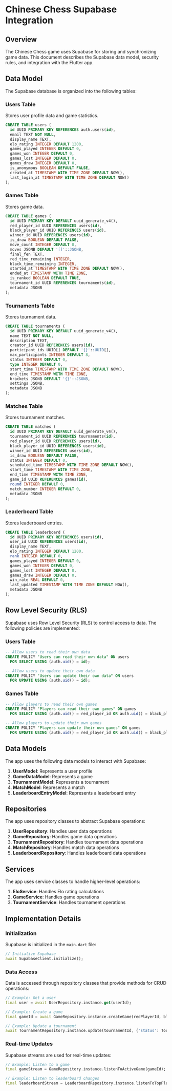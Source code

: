 # Chinese Chess Supabase Integration

## Overview

The Chinese Chess game uses Supabase for storing and synchronizing game data. This document describes the Supabase data model, security rules, and integration with the Flutter app.

## Data Model

The Supabase database is organized into the following tables:

### Users Table

Stores user profile data and game statistics.

```sql
CREATE TABLE users (
  id UUID PRIMARY KEY REFERENCES auth.users(id),
  email TEXT NOT NULL,
  display_name TEXT,
  elo_rating INTEGER DEFAULT 1200,
  games_played INTEGER DEFAULT 0,
  games_won INTEGER DEFAULT 0,
  games_lost INTEGER DEFAULT 0,
  games_draw INTEGER DEFAULT 0,
  is_anonymous BOOLEAN DEFAULT FALSE,
  created_at TIMESTAMP WITH TIME ZONE DEFAULT NOW(),
  last_login_at TIMESTAMP WITH TIME ZONE DEFAULT NOW()
);
```

### Games Table

Stores game data.

```sql
CREATE TABLE games (
  id UUID PRIMARY KEY DEFAULT uuid_generate_v4(),
  red_player_id UUID REFERENCES users(id),
  black_player_id UUID REFERENCES users(id),
  winner_id UUID REFERENCES users(id),
  is_draw BOOLEAN DEFAULT FALSE,
  move_count INTEGER DEFAULT 0,
  moves JSONB DEFAULT '[]'::JSONB,
  final_fen TEXT,
  red_time_remaining INTEGER,
  black_time_remaining INTEGER,
  started_at TIMESTAMP WITH TIME ZONE DEFAULT NOW(),
  ended_at TIMESTAMP WITH TIME ZONE,
  is_ranked BOOLEAN DEFAULT TRUE,
  tournament_id UUID REFERENCES tournaments(id),
  metadata JSONB
);
```

### Tournaments Table

Stores tournament data.

```sql
CREATE TABLE tournaments (
  id UUID PRIMARY KEY DEFAULT uuid_generate_v4(),
  name TEXT NOT NULL,
  description TEXT,
  creator_id UUID REFERENCES users(id),
  participant_ids UUID[] DEFAULT '{}'::UUID[],
  max_participants INTEGER DEFAULT 8,
  status INTEGER DEFAULT 0,
  type INTEGER DEFAULT 0,
  start_time TIMESTAMP WITH TIME ZONE DEFAULT NOW(),
  end_time TIMESTAMP WITH TIME ZONE,
  brackets JSONB DEFAULT '{}'::JSONB,
  settings JSONB,
  metadata JSONB
);
```

### Matches Table

Stores tournament matches.

```sql
CREATE TABLE matches (
  id UUID PRIMARY KEY DEFAULT uuid_generate_v4(),
  tournament_id UUID REFERENCES tournaments(id),
  red_player_id UUID REFERENCES users(id),
  black_player_id UUID REFERENCES users(id),
  winner_id UUID REFERENCES users(id),
  is_draw BOOLEAN DEFAULT FALSE,
  status INTEGER DEFAULT 0,
  scheduled_time TIMESTAMP WITH TIME ZONE DEFAULT NOW(),
  start_time TIMESTAMP WITH TIME ZONE,
  end_time TIMESTAMP WITH TIME ZONE,
  game_id UUID REFERENCES games(id),
  round INTEGER DEFAULT 0,
  match_number INTEGER DEFAULT 0,
  metadata JSONB
);
```

### Leaderboard Table

Stores leaderboard entries.

```sql
CREATE TABLE leaderboard (
  id UUID PRIMARY KEY REFERENCES users(id),
  user_id UUID REFERENCES users(id),
  display_name TEXT,
  elo_rating INTEGER DEFAULT 1200,
  rank INTEGER DEFAULT 0,
  games_played INTEGER DEFAULT 0,
  games_won INTEGER DEFAULT 0,
  games_lost INTEGER DEFAULT 0,
  games_draw INTEGER DEFAULT 0,
  win_rate REAL DEFAULT 0,
  last_updated TIMESTAMP WITH TIME ZONE DEFAULT NOW(),
  metadata JSONB
);
```

## Row Level Security (RLS)

Supabase uses Row Level Security (RLS) to control access to data. The following policies are implemented:

### Users Table

```sql
-- Allow users to read their own data
CREATE POLICY "Users can read their own data" ON users
  FOR SELECT USING (auth.uid() = id);

-- Allow users to update their own data
CREATE POLICY "Users can update their own data" ON users
  FOR UPDATE USING (auth.uid() = id);
```

### Games Table

```sql
-- Allow players to read their own games
CREATE POLICY "Players can read their own games" ON games
  FOR SELECT USING (auth.uid() = red_player_id OR auth.uid() = black_player_id);

-- Allow players to update their own games
CREATE POLICY "Players can update their own games" ON games
  FOR UPDATE USING (auth.uid() = red_player_id OR auth.uid() = black_player_id);
```

## Data Models

The app uses the following data models to interact with Supabase:

1. **UserModel**: Represents a user profile
2. **GameDataModel**: Represents a game
3. **TournamentModel**: Represents a tournament
4. **MatchModel**: Represents a match
5. **LeaderboardEntryModel**: Represents a leaderboard entry

## Repositories

The app uses repository classes to abstract Supabase operations:

1. **UserRepository**: Handles user data operations
2. **GameRepository**: Handles game data operations
3. **TournamentRepository**: Handles tournament data operations
4. **MatchRepository**: Handles match data operations
5. **LeaderboardRepository**: Handles leaderboard data operations

## Services

The app uses service classes to handle higher-level operations:

1. **EloService**: Handles Elo rating calculations
2. **GameService**: Handles game operations
3. **TournamentService**: Handles tournament operations

## Implementation Details

### Initialization

Supabase is initialized in the `main.dart` file:

```dart
// Initialize Supabase
await SupabaseClient.initialize();
```

### Data Access

Data is accessed through repository classes that provide methods for CRUD operations:

```dart
// Example: Get a user
final user = await UserRepository.instance.get(userId);

// Example: Create a game
final gameId = await GameRepository.instance.createGame(redPlayerId, blackPlayerId);

// Example: Update a tournament
await TournamentRepository.instance.update(tournamentId, {'status': TournamentStatus.inProgress.index});
```

### Real-time Updates

Supabase streams are used for real-time updates:

```dart
// Example: Listen to a game
final gameStream = GameRepository.instance.listenToActiveGame(gameId);

// Example: Listen to leaderboard changes
final leaderboardStream = LeaderboardRepository.instance.listenToTopPlayers();
```
